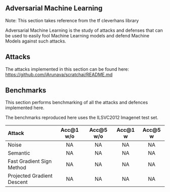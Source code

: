 ## Adversarial Machine Learning

Note: This section takes reference from the tf cleverhans library

Adversarial Machine Learning is the study of attacks and defenses that can be used to easily fool Machine Learning models and defend Machine Models against such attacks.

## Attacks

The attacks implemented in this section can be found here: https://github.com/iArunava/scratchai/README.md

## Benchmarks

This section performs benchmarking of all the attacks and defences implemented here.

The benchmarks reproduced here uses the ILSVC2012 Imagenet test set.

| Attack | Acc@1 w/o | Acc@5 w/o | Acc@1 w | Acc@5 w |
| :----- | :---: | :---: | :---: | :---: |
| Noise  | NA | NA | NA | NA |
| Semantic | NA | NA | NA | NA |
| Fast Gradient Sign Method  | NA | NA | NA | NA |
| Projected Gradient Descent  | NA | NA | NA | NA |

